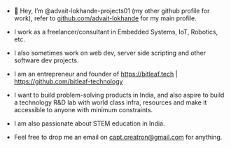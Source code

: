 -  👋 Hey, I’m @advait-lokhande-projects01 (my other github profile for work), refer to <a href="https://github.com/advait-lokhande">github.com/advait-lokhande</a> for my main profile.

- I work as a freelancer/consultant in Embedded Systems, IoT, Robotics, etc. 
- I also sometimes work on web dev, server side scripting and other software dev projects. 

- I am an entrepreneur and founder of https://bitleaf.tech | https://github.com/bitleaf-technology 
- I want to build problem-solving products in India, and also aspire to build a technology R&D lab with world class infra, resources and make it accessible to anyone with minimum constraints.
- I am also passionate about STEM education in India.
- Feel free to drop me an email on capt.creatron@gmail.com for anything.

<!---
advait-lokhande-projects01/advait-lokhande-projects01 is a ✨ special ✨ repository because its `README.md` (this file) appears on your GitHub profile.
You can click the Preview link to take a look at your changes.
--->
